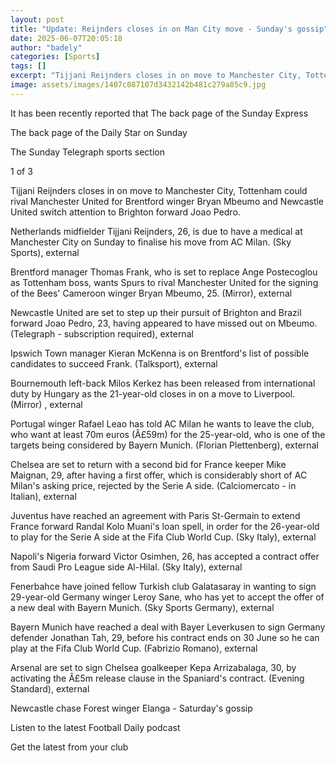```yaml
---
layout: post
title: "Update: Reijnders closes in on Man City move - Sunday's gossip"
date: 2025-06-07T20:05:18
author: "badely"
categories: [Sports]
tags: []
excerpt: "Tijjani Reijnders closes in on move to Manchester City, Tottenham could rival Manchester United for Brentford forward Bryan Mbeumo, Newcastle United s"
image: assets/images/1407c087107d3432142b481c279a85c9.jpg
---
```


It has been recently reported that The back page of the Sunday Express

The back page of the Daily Star on Sunday 

The Sunday Telegraph sports section

1 of 3

Tijjani Reijnders closes in on move to Manchester City, Tottenham could rival Manchester United for Brentford winger Bryan Mbeumo and Newcastle United switch attention to Brighton forward Joao Pedro.     

Netherlands midfielder Tijjani Reijnders, 26, is due to have a medical at Manchester City on Sunday to finalise his move from AC Milan. (Sky Sports), external

Brentford manager Thomas Frank, who is set to replace Ange Postecoglou as Tottenham boss, wants Spurs to rival Manchester United for the signing of the Bees' Cameroon winger Bryan Mbeumo, 25. (Mirror), external

Newcastle United are set to step up their pursuit of Brighton and Brazil forward Joao Pedro, 23, having appeared to have missed out on Mbeumo. (Telegraph - subscription required), external

Ipswich Town manager Kieran McKenna is on Brentford's list of possible candidates to succeed Frank. (Talksport), external

Bournemouth left-back Milos Kerkez has been released from international duty by Hungary as the 21-year-old closes in on a move to Liverpool. (Mirror) , external

Portugal winger Rafael Leao has told AC Milan he wants to leave the club, who want at least 70m euros (Â£59m) for the 25-year-old, who is one of the targets being considered by Bayern Munich. (Florian Plettenberg), external

Chelsea are set to return with a second bid for France keeper Mike Maignan, 29, after having a first offer, which is considerably short of AC Milan's asking price, rejected by the Serie A side. (Calciomercato - in Italian), external

Juventus have reached an agreement with Paris St-Germain to extend France forward Randal Kolo Muani's loan spell, in order for the 26-year-old to play for the Serie A side at the Fifa Club World Cup. (Sky Italy), external

Napoli's Nigeria forward Victor Osimhen, 26, has accepted a contract offer from Saudi Pro League side Al-Hilal. (Sky Italy), external

Fenerbahce have joined fellow Turkish club Galatasaray in wanting to sign 29-year-old Germany winger Leroy Sane, who has yet to accept the offer of a new deal with Bayern Munich. (Sky Sports Germany), external 

Bayern Munich have reached a deal with Bayer Leverkusen to sign Germany defender Jonathan Tah, 29, before his contract ends on 30 June so he can play at the Fifa Club World Cup. (Fabrizio Romano), external

Arsenal are set to sign Chelsea goalkeeper Kepa Arrizabalaga, 30, by activating the Â£5m release clause in the Spaniard's contract. (Evening Standard), external

Newcastle chase Forest winger Elanga - Saturday's gossip

Listen to the latest Football Daily podcast

Get the latest from your club

